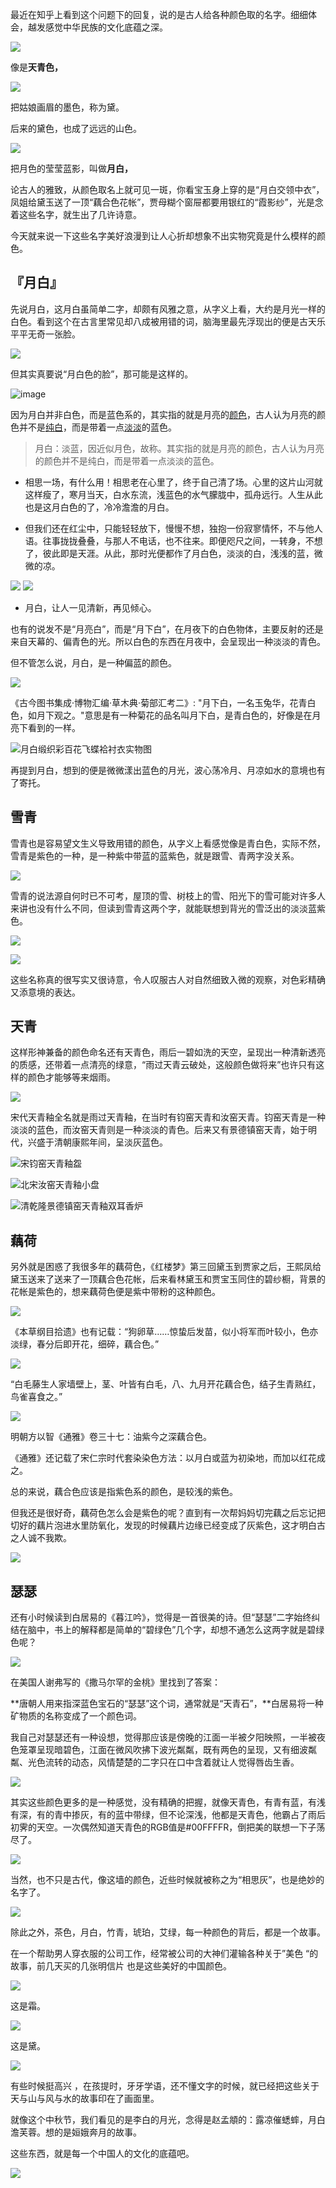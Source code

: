 
最近在知乎上看到这个问题下的回复，说的是古人给各种颜色取的名字。细细体会，越发感觉中华民族的文化底蕴之深。

![](http://upload-images.jianshu.io/upload_images/6943526-3d04ae6fea31f4df.jpg?imageMogr2/auto-orient/strip%7CimageView2/2/w/1240)


像是**天青色，**



![](http://upload-images.jianshu.io/upload_images/6943526-4d24be961ed61f6d.jpg?imageMogr2/auto-orient/strip%7CimageView2/2/w/1240)


把姑娘画眉的墨色，称为黛。

后来的黛色，也成了远远的山色。



![](http://upload-images.jianshu.io/upload_images/6943526-5d35548af3edc7d2.jpg?imageMogr2/auto-orient/strip%7CimageView2/2/w/1240)


把月色的莹莹蓝影，叫做**月白，**


论古人的雅致，从颜色取名上就可见一斑，你看宝玉身上穿的是“月白交领中衣”，凤姐给黛玉送了一顶“藕合色花帐”，贾母糊个窗屉都要用银红的“霞影纱”，光是念着这些名字，就生出了几许诗意。

今天就来说一下这些名字美好浪漫到让人心折却想象不出实物究竟是什么模样的颜色。



## 『月白』

先说月白，这月白虽简单二字，却颇有风雅之意，从字义上看，大约是月光一样的白色。看到这个在古言里常见却八成被用错的词，脑海里最先浮现出的便是古天乐平平无奇一张脸。



![](http://upload-images.jianshu.io/upload_images/6943526-c2f2a5033790c9e1.jpg?imageMogr2/auto-orient/strip%7CimageView2/2/w/1240)




但其实真要说“月白色的脸”，那可能是这样的。



![image](http://upload-images.jianshu.io/upload_images/6943526-3bc2685a3640a610.jpg?imageMogr2/auto-orient/strip%7CimageView2/2/w/1240)






因为月白并非白色，而是蓝色系的，其实指的就是月亮的[颜色](https://link.zhihu.com/?target=https%3A//baike.baidu.com/item/%25E9%25A2%259C%25E8%2589%25B2)，古人认为月亮的颜色并不是[纯白](https://link.zhihu.com/?target=https%3A//baike.baidu.com/item/%25E7%25BA%25AF%25E7%2599%25BD)，而是带着一点[淡淡](https://link.zhihu.com/?target=https%3A//baike.baidu.com/item/%25E6%25B7%25A1%25E6%25B7%25A1)的蓝色。



> 月白：淡蓝，因近似月色，故称。其实指的就是月亮的颜色，古人认为月亮的颜色并不是纯白，而是带着一点淡淡的蓝色。



- 相思一场，有什么用！相思老在心里了，终于自己清了场。心里的这片山河就这样瘦了，寒月当天，白水东流，浅蓝色的水气朦胧中，孤舟远行。人生从此也是这月白色的了，冷冷澹澹的月白。



- 但我们还在红尘中，只能轻轻放下，慢慢不想，独抱一份寂寥情怀，不与他人语。往事拢拢叠叠，与那人不电话，也不往来。即便咫尺之间，一转身，不想了，彼此即是天涯。从此，那时光便都作了月白色，淡淡的白，浅浅的蓝，微微的凉。

![](http://upload-images.jianshu.io/upload_images/6943526-7864885eba14456c.jpg?imageMogr2/auto-orient/strip%7CimageView2/2/w/1240)
![](http://upload-images.jianshu.io/upload_images/6943526-b3b10427bc80ca59.jpg?imageMogr2/auto-orient/strip%7CimageView2/2/w/1240)

- 月白，让人一见清新，再见倾心。

也有的说发不是“月亮白”，而是“月下白”，在月夜下的白色物体，主要反射的还是来自天幕的、偏青色的光。所以白色的东西在月夜中，会呈现出一种淡淡的青色。

但不管怎么说，月白，是一种偏蓝的颜色。



![](http://upload-images.jianshu.io/upload_images/6943526-2f3dcc1e4e778b18.jpg?imageMogr2/auto-orient/strip%7CimageView2/2/w/1240)




《古今图书集成·博物汇编·草木典·菊部汇考二》: "月下白，一名玉兔华，花青白色，如月下观之。"意思是有一种菊花的品名叫月下白，是青白色的，好像是在月亮下看到的一样。



![月白缎织彩百花飞蝶袷衬衣实物图](http://upload-images.jianshu.io/upload_images/6943526-198158cced2ec60c.jpg?imageMogr2/auto-orient/strip%7CimageView2/2/w/1240)



再提到月白，想到的便是微微漾出蓝色的月光，波心荡冷月、月凉如水的意境也有了寄托。





## 雪青

雪青也是容易望文生义导致用错的颜色，从字义上看感觉像是青白色，实际不然，雪青是紫色的一种，是一种紫中带蓝的蓝紫色，就是跟雪、青两字没关系。



![](http://upload-images.jianshu.io/upload_images/6943526-784b791c982fe5ca.jpg?imageMogr2/auto-orient/strip%7CimageView2/2/w/1240)




雪青的说法源自何时已不可考，屋顶的雪、树枝上的雪、阳光下的雪可能对许多人来讲也没有什么不同，但读到雪青这两个字，就能联想到背光的雪泛出的淡淡蓝紫色。



![](http://upload-images.jianshu.io/upload_images/6943526-ca6ce4c604207065.jpg?imageMogr2/auto-orient/strip%7CimageView2/2/w/1240)

![](http://upload-images.jianshu.io/upload_images/6943526-1ea7d385195424bc.jpg?imageMogr2/auto-orient/strip%7CimageView2/2/w/1240)


这些名称真的很写实又很诗意，令人叹服古人对自然细致入微的观察，对色彩精确又添意境的表达。





## 天青

这样形神兼备的颜色命名还有天青色，雨后一碧如洗的天空，呈现出一种清新透亮的质感，还带着一点清亮的绿意，“雨过天青云破处，这般颜色做将来”也许只有这样的颜色才能够等来烟雨。



![](http://upload-images.jianshu.io/upload_images/6943526-7889f4ac4ba2b46a.jpg?imageMogr2/auto-orient/strip%7CimageView2/2/w/1240)




宋代天青釉全名就是雨过天青釉，在当时有钧窑天青和汝窑天青。钧窑天青是一种淡淡的蓝色，而汝窑天青则是一种淡淡的青色。后来又有景德镇窑天青，始于明代，兴盛于清朝康熙年间，呈淡灰蓝色。

![宋钧窑天青釉盌](http://upload-images.jianshu.io/upload_images/6943526-3b1debe830291861.jpg?imageMogr2/auto-orient/strip%7CimageView2/2/w/1240)

![北宋汝窑天青釉小盘](http://upload-images.jianshu.io/upload_images/6943526-db5bfd1b6c0953b9.jpg?imageMogr2/auto-orient/strip%7CimageView2/2/w/1240)

![清乾隆景德镇窑天青釉双耳香炉](http://upload-images.jianshu.io/upload_images/6943526-05f0a4efabc89c91.jpg?imageMogr2/auto-orient/strip%7CimageView2/2/w/1240)

## 藕荷

另外就是困惑了我很多年的藕荷色，《红楼梦》第三回黛玉到贾家之后，王熙凤给黛玉送来了送来了一顶藕合色花帐，后来看林黛玉和贾宝玉同住的碧纱橱，背景的花帐是紫色的，想来藕荷色便是紫中带粉的这种颜色。



![](http://upload-images.jianshu.io/upload_images/6943526-6168fc05aeda8202.jpg?imageMogr2/auto-orient/strip%7CimageView2/2/w/1240)




《本草纲目拾遗》也有记载：“狗卵草……惊蛰后发苗，似小将军而叶较小，色亦淡绿，春分后即开花，细碎，藕合色。”



![](http://upload-images.jianshu.io/upload_images/6943526-479da9d2e6b4c7d9.jpg?imageMogr2/auto-orient/strip%7CimageView2/2/w/1240)




“白毛藤生人家墙壁上，茎、叶皆有白毛，八、九月开花藕合色，结子生青熟红，鸟雀喜食之。”



![](http://upload-images.jianshu.io/upload_images/6943526-33885012f6ec0c4e.jpg?imageMogr2/auto-orient/strip%7CimageView2/2/w/1240)




明朝方以智《通雅》卷三十七：油紫今之深藕合色。

《通雅》还记载了宋仁宗时代套染染色方法：以月白或蓝为初染地，而加以红花成之。

总的来说，藕合色应该是指紫色系的颜色，是较浅的紫色。

但我还是很好奇，藕荷色怎么会是紫色的呢？直到有一次帮妈妈切完藕之后忘记把切好的藕片泡进水里防氧化，发现的时候藕片边缘已经变成了灰紫色，这才明白古之人诚不我欺。



![](http://upload-images.jianshu.io/upload_images/6943526-0c35ba2b5bfc18b5.jpg?imageMogr2/auto-orient/strip%7CimageView2/2/w/1240)




## 瑟瑟

还有小时候读到白居易的《暮江吟》，觉得是一首很美的诗。但“瑟瑟”二字始终纠结在脑中，书上的解释都是简单的“碧绿色”几个字，却想不通怎么这两字就是碧绿色呢？



![](http://upload-images.jianshu.io/upload_images/6943526-fc631f9aa7931699.jpg?imageMogr2/auto-orient/strip%7CimageView2/2/w/1240)




在美国人谢弗写的《撒马尔罕的金桃》里找到了答案：

**唐朝人用来指深蓝色宝石的“瑟瑟”这个词，通常就是“天青石”，**白居易将一种矿物质的名称变成了一个颜色词。

我自己对瑟瑟还有一种设想，觉得那应该是傍晚的江面一半被夕阳映照，一半被夜色笼罩呈现暗碧色，江面在微风吹拂下波光粼粼，既有两色的呈现，又有细波粼粼、光色流转的动态，风情楚楚的二字只在口中含着就让人觉得唇齿生香。



![](http://upload-images.jianshu.io/upload_images/6943526-f9fa78113aad9901.jpg?imageMogr2/auto-orient/strip%7CimageView2/2/w/1240)






其实这些颜色更多的是一种感觉，没有精确的把握，就像天青色，有青有蓝，有浅有深，有的青中掺灰，有的蓝中带绿，但不论深浅，他都是天青色，他霸占了雨后初霁的天空。一次偶然知道天青色的RGB值是#00FFFFR，倒把美的联想一下子荡尽了。



![](http://upload-images.jianshu.io/upload_images/6943526-c1e6881d520b9827.jpg?imageMogr2/auto-orient/strip%7CimageView2/2/w/1240)




当然，也不只是古代，像这墙的颜色，近些时候就被称之为“相思灰”，也是绝妙的名字了。



![](http://upload-images.jianshu.io/upload_images/6943526-81ce7bd52ef459c1.jpg?imageMogr2/auto-orient/strip%7CimageView2/2/w/1240)

除此之外，茶色，月白，竹青，琥珀，艾绿，每一种颜色的背后，都是一个故事。



在一个帮助男人穿衣服的公司工作，经常被公司的大神们灌输各种关于”美色 “的故事，前几天买的几张明信片 也是这些美好的中国颜色。

![](http://upload-images.jianshu.io/upload_images/6943526-d2173f79e2b7a7ce.jpg?imageMogr2/auto-orient/strip%7CimageView2/2/w/1240)


这是霜。

![](http://upload-images.jianshu.io/upload_images/6943526-67753ecd0242d584.jpg?imageMogr2/auto-orient/strip%7CimageView2/2/w/1240)


这是黛。



![](http://upload-images.jianshu.io/upload_images/6943526-28cf7ebb631bd9e1.jpg?imageMogr2/auto-orient/strip%7CimageView2/2/w/1240)


有些时候挺高兴 ，在孩提时，牙牙学语，还不懂文字的时候，就已经把这些关于天与山与风与水的故事印在了画面里。

就像这个中秋节，我们看见的是李白的月光，念得是赵孟頫的：露凉催蟋蟀，月白澹芙蓉。想的是姮娥奔月的故事。

这些东西，就是每一个中国人的文化的底蕴吧。

![](https://upload-images.jianshu.io/upload_images/6943526-4e59304183bec101.gif?imageMogr2/auto-orient/strip)
